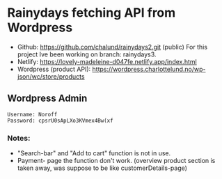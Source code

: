 # Rainydays fetching API from Wordpress

- Github: https://github.com/chalund/rainydays2.git (public) For this project Ive been working on branch: rainydays3.
- Netlify: https://lovely-madeleine-d047fe.netlify.app/index.html
- Wordpress (product API): https://wordpress.charlottelund.no/wp-json/wc/store/products

## Wordpress Admin
```
Username: Noroff
Password: cpsrU0sApLXo3KVmex4Bw(xf 
```

### Notes:
- "Search-bar" and "Add to cart" function is not in use.
-  Payment- page the function don't work. (overview product section is taken away, was suppose to be like customerDetails-page)